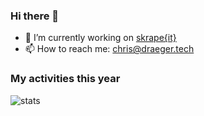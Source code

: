 ### Hi there 👋

- 🔭 I’m currently working on [skrape{it}](https://docs.skrape.it/docs/)
- 📫 How to reach me: chris@draeger.tech

### My activities this year
![stats](https://github-readme-stats.vercel.app/api?username=christian-draeger&show_icons=true)
